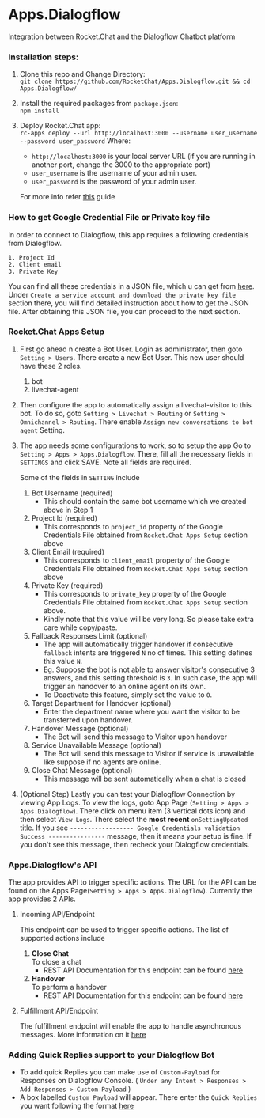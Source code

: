 # Apps.Dialogflow
Integration between Rocket.Chat and the Dialogflow Chatbot platform

### Installation steps:

 1. Clone this repo and Change Directory: </br>
 `git clone https://github.com/RocketChat/Apps.Dialogflow.git && cd Apps.Dialogflow/`
 
 2. Install the required packages from `package.json`: </br>
	 `npm install`

 3. Deploy Rocket.Chat app: </br>
    `rc-apps deploy --url http://localhost:3000 --username user_username --password user_password`
    Where:
    - `http://localhost:3000` is your local server URL (if you are running in another port, change the 3000 to the appropriate port)
    - `user_username` is the username of your admin user.
    - `user_password` is the password of your admin user.
    
    For more info refer [this](https://rocket.chat/docs/developer-guides/developing-apps/getting-started/) guide

### How to get Google Credential File or Private key file

In order to connect to Dialogflow, this app requires a following credentials from Dialogflow.

    1. Project Id
    2. Client email
    3. Private Key

You can find all these credentials in a JSON file, which u can get from [here](https://cloud.google.com/dialogflow/docs/quick/setup#sa-create). Under `Create a service account and download the private key file` section there, you will find detailed instruction about how to get the JSON file. After obtaining this JSON file, you can proceed to the next section.


### Rocket.Chat Apps Setup

1. First go ahead n create a Bot User. Login as administrator, then goto `Setting > Users`. There create a new Bot User. This new user should have these 2 roles.</br>
    1. bot
    2. livechat-agent

2. Then configure the app to automatically assign a livechat-visitor to this bot. To do so, goto `Setting > Livechat > Routing` or `Setting > Omnichannel > Routing`. There enable `Assign new conversations to bot agent` Setting.

3. The app needs some configurations to work, so to setup the app Go to `Setting > Apps > Apps.Dialogflow`. There, fill all the necessary fields in `SETTINGS` and click SAVE. Note all fields are required. 
    
    Some of the fields in `SETTING` include
    1. Bot Username (required)
        - This should contain the same bot username which we created above in Step 1
    2. Project Id (required)
        - This corresponds to `project_id` property of the Google Credentials File obtained from `Rocket.Chat Apps Setup` section above
    3. Client Email (required)
        - This corresponds to `client_email` property of the Google Credentials File obtained from `Rocket.Chat Apps Setup` section above
    4. Private Key (required)
        - This corresponds to `private_key` property of the Google Credentials File obtained from `Rocket.Chat Apps Setup` section above.
        - Kindly note that this value will be very long. So please take extra care while copy/paste.
    5. Fallback Responses Limit (optional)
        - The app will automatically trigger handover if consecutive `fallback` intents are triggered `N` no of times. This setting defines this value `N`.
        - Eg. Suppose the bot is not able to answer visitor's consecutive 3 answers, and this setting threshold is `3`. In such case, the app will trigger an handover to an online agent on its own.
        - To Deactivate this feature, simply set the value to `0`.
    6. Target Department for Handover (optional)
        - Enter the department name where you want the visitor to be transferred upon handover.
    7. Handover Message (optional)
        - The Bot will send this message to Visitor upon handover
    8. Service Unavailable Message (optional)
        - The Bot will send this message to Visitor if service is unavailable like suppose if no agents are online.
    9. Close Chat Message (optional)
        - This message will be sent automatically when a chat is closed

4. (Optional Step) Lastly you can test your Dialogflow Connection by viewing App Logs. To view the logs, goto App Page (`Setting > Apps > Apps.Dialogflow`). There click on menu item (3 vertical dots icon) and then select `View Logs`. There select the **most recent** `onSettingUpdated` title. If you see `------------------ Google Credentials validation Success ----------------` message, then it means your setup is fine. If you don't see this message, then recheck your Dialogflow credentials.

### Apps.Dialogflow's API

The app provides API to trigger specific actions. The URL for the API can be found on the Apps Page(`Setting > Apps > Apps.Dialogflow`). Currently the app provides 2 APIs.

1. Incoming API/Endpoint

    This endpoint can be used to trigger specific actions. The list of supported actions include
    1. **Close Chat**<br/>
        To close a chat
        - REST API Documentation for this endpoint can be found [here](./docs/api-endpoints/close-chat.md)
    2. **Handover**<br/>
        To perform a handover
        - REST API Documentation for this endpoint can be found [here](./docs/api-endpoints/perform-handover.md)
2. Fulfillment API/Endpoint
    
    The fulfillment endpoint will enable the app to handle asynchronous messages. More information on it [here](./docs/api-endpoints/fulfillment-endpoint.md)



### Adding Quick Replies support to your Dialogflow Bot

- To add quick Replies you can make use of `Custom-Payload` for Responses on Dialogflow Console. ( `Under any Intent > Responses > Add Responses > Custom Payload` )
- A box labelled `Custom Payload` will appear. There enter the `Quick Replies` you want following the format [here](./docs/QuickReplies.md)
